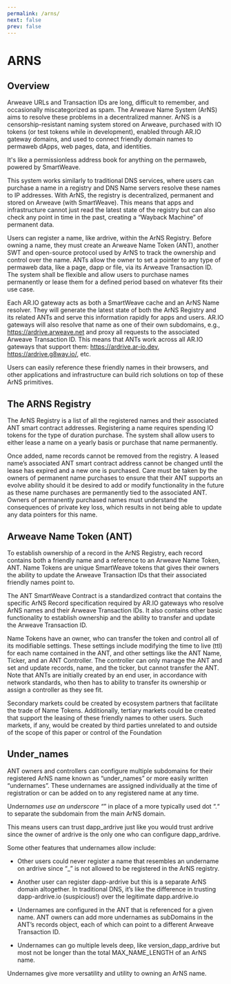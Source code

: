 ```yaml
---
permalink: /arns/
next: false
prev: false
---
```


# ARNS

## Overview

Arweave URLs and Transaction IDs are long, difficult to remember, and occasionally miscategorized as spam. The Arweave Name System (ArNS) aims to resolve these problems in a decentralized manner. ArNS is a censorship-resistant naming system stored on Arweave, purchased with IO tokens (or test tokens while in development), enabled through AR.IO gateway domains, and used to connect friendly domain names to permaweb dApps, web pages, data, and identities.

It's like a permissionless address book for anything on the permaweb, powered by SmartWeave.

This system works similarly to traditional DNS services, where users can purchase a name in a registry and DNS Name servers resolve these names to IP addresses. With ArNS, the registry is decentralized, permanent and stored on Arweave (with SmartWeave). This means that apps and infrastructure cannot just read the latest state of the registry but can also check any point in time in the past, creating a “Wayback Machine” of permanent data.

Users can register a name, like ardrive, within the ArNS Registry. Before owning a name, they must create an Arweave Name Token (ANT), another SWT and open-source protocol used by ArNS to track the ownership and control over the name. ANTs allow the owner to set a pointer to any type of permaweb data, like a page, dapp or file, via its Arweave Transaction ID. The system shall be flexible and allow users to purchase names permanently or lease them for a defined period based on whatever fits their use case.

Each AR.IO gateway acts as both a SmartWeave cache and an ArNS Name resolver. They will generate the latest state of both the ArNS Registry and its related ANTs and serve this information rapidly for apps and users. AR.IO gateways will also resolve that name as one of their own subdomains, e.g., https://ardrive.arweave.net and proxy all requests to the associated Arweave Transaction ID. This means that ANTs work across all AR.IO gateways that support them: https://ardrive.ar-io.dev, https://ardrive.g8way.io/, etc.

Users can easily reference these friendly names in their browsers, and other applications and infrastructure can build rich solutions on top of these ArNS primitives.

## The ARNS Registry

The ArNS Registry is a list of all the registered names and their associated ANT smart contract addresses. Registering a name requires spending IO tokens for the type of duration purchase. The system shall allow users to either lease a name on a yearly basis or purchase that name permanently.

Once added, name records cannot be removed from the registry. A leased name’s associated ANT smart contract address cannot be changed until the lease has expired and a new one is purchased. Care must be taken by the owners of permanent name purchases to ensure that their ANT supports an evolve ability should it be desired to add or modify functionality in the future as these name purchases are permanently tied to the associated ANT. Owners of permanently purchased names must understand the consequences of private key loss, which results in not being able to update any data pointers for this name.

## Arweave Name Token (ANT)

To establish ownership of a record in the ArNS Registry, each record contains both a friendly name and a reference to an Arweave Name Token, ANT. Name Tokens are unique SmartWeave tokens that gives their owners the ability to update the Arweave Transaction IDs that their associated friendly names point to.

The ANT SmartWeave Contract is a standardized contract that contains the specific ArNS Record specification required by AR.IO gateways who resolve ArNS names and their Arweave Transaction IDs. It also contains other basic functionality to establish ownership and the ability to transfer and update the Arweave Transaction ID.

Name Tokens have an owner, who can transfer the token and control all of its modifiable settings. These settings include modifying the time to live (ttl) for each name contained in the ANT, and other settings like the ANT Name, Ticker, and an ANT Controller. The controller can only manage the ANT and set and update records, name, and the ticker, but cannot transfer the ANT. Note that ANTs are initially created by an end user, in accordance with network standards, who then has to ability to transfer its ownership or assign a controller as they see fit.

Secondary markets could be created by ecosystem partners that facilitate the trade of Name Tokens. Additionally, tertiary markets could be created that support the leasing of these friendly names to other users. Such markets, if any, would be created by third parties unrelated to and outside of the scope of this paper or control of the Foundation

## Under_names

ANT owners and controllers can configure multiple subdomains for their registered ArNS name known as “under_names” or more easily written “undernames”. These undernames are assigned individually at the time of registration or can be added on to any registered name at any time.

Under*names use an underscore “*” in place of a more typically used dot “.“ to separate the subdomain from the main ArNS domain.

This means users can trust dapp_ardrive just like you would trust ardrive since the owner of ardrive is the only one who can configure dapp_ardrive.

Some other features that undernames allow include:

- Other users could never register a name that resembles an undername on ardrive since “\_” is not allowed to be registered in the ArNS registry.

- Another user can register dapp-ardrive but this is a separate ArNS domain altogether. In traditional DNS, it’s like the difference in trusting dapp-ardrive.io (suspicious!) over the legitimate dapp.ardrive.io

- Undernames are configured in the ANT that is referenced for a given name. ANT owners can add more undernames as subDomains in the ANT’s records object, each of which can point to a different Arweave Transaction ID.

- Undernames can go multiple levels deep, like version_dapp_ardrive but most not be longer than the total MAX_NAME_LENGTH of an ArNS name.

Undernames give more versatility and utility to owning an ArNS name.
